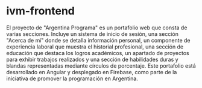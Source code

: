 # ivm-frontend

El proyecto de "Argentina Programa" es un portafolio web que consta de varias secciones. Incluye un sistema de inicio de sesión, una sección "Acerca de mí" donde se detalla información personal, un componente de experiencia laboral que muestra el historial profesional, una sección de educación que destaca los logros académicos, un apartado de proyectos para exhibir trabajos realizados y una sección de habilidades duras y blandas representadas mediante círculos de porcentaje. Este portafolio está desarrollado en Angular y desplegado en Firebase, como parte de la iniciativa de promover la programación en Argentina.
